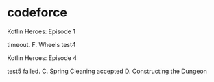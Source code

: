 # codeforce
Kotlin Heroes: Episode 1

timeout.  F. Wheels test4 



Kotlin Heroes: Episode 4

test5 failed.  C. Spring Cleaning
accepted D.  Constructing the Dungeon



